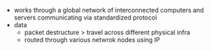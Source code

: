 * works through a global network of interconnected computers and servers communicating via standardized protocol
* data
	* packet destructure > travel across different physical infra
	* routed through various netwrok nodes using IP